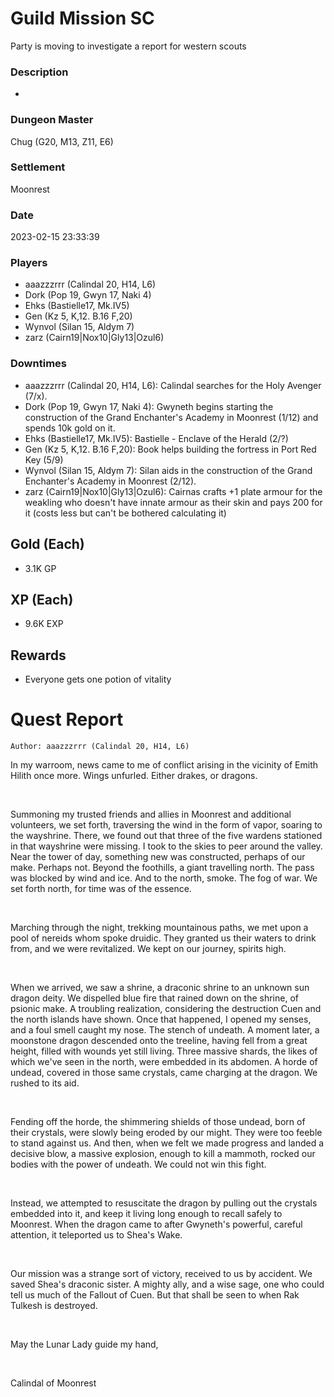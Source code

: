 # Guild Mission SC
Party is moving to investigate a report for western scouts
### Description
-
### Dungeon Master
Chug (G20, M13, Z11, E6)
### Settlement
Moonrest
### Date
2023-02-15 23:33:39
### Players
* aaazzzrrr (Calindal 20, H14, L6)
* Dork (Pop 19, Gwyn 17, Naki 4)
* Ehks (Bastielle17, Mk.IV5)
* Gen (Kz 5, K,12. B.16 F,20)
* Wynvol (Silan 15, Aldym 7)
* zarz (Cairn19|Nox10|Gly13|Ozul6)
### Downtimes
* aaazzzrrr (Calindal 20, H14, L6): Calindal searches for the Holy Avenger (7/x).
* Dork (Pop 19, Gwyn 17, Naki 4): Gwyneth begins starting the construction of the Grand Enchanter's Academy in Moonrest (1/12) and spends 10k gold on it.
* Ehks (Bastielle17, Mk.IV5): Bastielle - Enclave of the Herald (2/?)
* Gen (Kz 5, K,12. B.16 F,20): Book helps building the fortress in Port Red Key (5/9)
* Wynvol (Silan 15, Aldym 7): Silan aids in the construction of the Grand Enchanter's Academy in Moonrest (2/12).
* zarz (Cairn19|Nox10|Gly13|Ozul6): Cairnas crafts +1 plate armour for the weakling who doesn't have innate armour as their skin and pays 200 for it (costs less but can't be bothered calculating it)
## Gold (Each)
* 3.1K GP
## XP (Each)
* 9.6K EXP
## Rewards
* Everyone gets one potion of vitality
# Quest Report
`Author: aaazzzrrr (Calindal 20, H14, L6)`


In my warroom, news came to me of conflict arising in the vicinity of Emith Hilith once more. Wings unfurled. Either drakes, or dragons.

&nbsp;

Summoning my trusted friends and allies in Moonrest and additional volunteers, we set forth, traversing the wind in the form of vapor, soaring to the wayshrine. There, we found out that three of the five wardens stationed in that wayshrine were missing. I took to the skies to peer around the valley. Near the tower of day, something new was constructed, perhaps of our make. Perhaps not. Beyond the foothills, a giant travelling north. The pass was blocked by wind and ice. And to the north, smoke. The fog of war. We set forth north, for time was of the essence.

&nbsp;

Marching through the night, trekking mountainous paths, we met upon a pool of nereids whom spoke druidic. They granted us their waters to drink from, and we were revitalized. We kept on our journey, spirits high.

&nbsp;

When we arrived, we saw a shrine, a draconic shrine to an unknown sun dragon deity. We dispelled blue fire that rained down on the shrine, of psionic make. A troubling realization, considering the destruction Cuen and the north islands have shown. Once that happened, I opened my senses, and a foul smell caught my nose. The stench of undeath. A moment later, a moonstone dragon descended onto the treeline, having fell from a great height, filled with wounds yet still living. Three massive shards, the likes of which we've seen in the north, were embedded in its abdomen. A horde of undead, covered in those same crystals, came charging at the dragon. We rushed to its aid.

&nbsp;

Fending off the horde, the shimmering shields of those undead, born of their crystals, were slowly being eroded by our might. They were too feeble to stand against us. And then, when we felt we made progress and landed a decisive blow, a massive explosion, enough to kill a mammoth, rocked our bodies with the power of undeath. We could not win this fight.

&nbsp;

Instead, we attempted to resuscitate the dragon by pulling out the crystals embedded into it, and keep it living long enough to recall safely to Moonrest. When the dragon came to after Gwyneth's powerful, careful attention, it teleported us to Shea's Wake.

&nbsp;

Our mission was a strange sort of victory, received to us by accident. We saved Shea's draconic sister. A mighty ally, and a wise sage, one who could tell us much of the Fallout of Cuen. But that shall be seen to when Rak Tulkesh is destroyed.

&nbsp;

May the Lunar Lady guide my hand,

&nbsp;

Calindal of Moonrest
